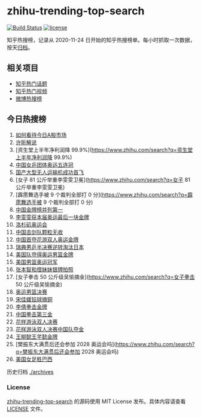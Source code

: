 # zhihu-trending-top-search

[![Build Status](https://github.com/justjavac/zhihu-trending-top-search/workflows/ci/badge.svg?branch=main)](https://github.com/justjavac/zhihu-trending-top-search/actions)
[![license](https://img.shields.io/github/license/justjavac/zhihu-trending-top-search)](https://github.com/justjavac/zhihu-trending-top-search/blob/main/LICENSE)

知乎热搜榜，记录从 2020-11-24
日开始的知乎热搜榜单。每小时抓取一次数据，按天[归档](./archives)。

## 相关项目

- [知乎热门话题](https://github.com/justjavac/zhihu-trending-hot-questions)
- [知乎热门视频](https://github.com/justjavac/zhihu-trending-hot-video)
- [微博热搜榜](https://github.com/justjavac/weibo-trending-hot-search)

## 今日热搜榜

<!-- BEGIN -->
<!-- 最后更新时间 Wed Aug 14 2024 13:07:27 GMT+0800 (China Standard Time) -->

1. [如何看待今日A股市场](https://www.zhihu.com/search?q=如何看待今日A股市场)
1. [许昕解说](https://www.zhihu.com/search?q=许昕解说)
1. [资生堂上半年净利润降
   99.9%](https://www.zhihu.com/search?q=资生堂上半年净利润降 99.9%)
1. [中国女乒团体奥运五连冠](https://www.zhihu.com/search?q=中国女乒团体奥运五连冠)
1. [国产大型无人运输机成功首飞](https://www.zhihu.com/search?q=国产大型无人运输机成功首飞)
1. [女子 81 公斤举重李雯雯卫冕](https://www.zhihu.com/search?q=女子 81
   公斤举重李雯雯卫冕)
1. [霹雳舞选手被 9 个裁判全部打 0
   分](https://www.zhihu.com/search?q=霹雳舞选手被 9 个裁判全部打 0 分)
1. [中国金牌榜并列第一](https://www.zhihu.com/search?q=中国金牌榜并列第一)
1. [李雯雯获本届奥运最后一块金牌](https://www.zhihu.com/search?q=李雯雯获本届奥运最后一块金牌)
1. [洛杉矶奥运会](https://www.zhihu.com/search?q=洛杉矶奥运会)
1. [中国击剑队颗粒无收](https://www.zhihu.com/search?q=中国击剑队颗粒无收)
1. [中国首夺花游双人奥运金牌](https://www.zhihu.com/search?q=中国首夺花游双人奥运金牌)
1. [瑞典男乒半决赛逆转淘汰日本](https://www.zhihu.com/search?q=瑞典男乒半决赛逆转淘汰日本)
1. [美国队夺得奥运男篮金牌](https://www.zhihu.com/search?q=美国队夺得奥运男篮金牌)
1. [美国男篮奥运冠军](https://www.zhihu.com/search?q=美国男篮奥运冠军)
1. [张本智和借妹妹银牌拍照](https://www.zhihu.com/search?q=张本智和借妹妹银牌拍照)
1. [女子拳击 50 公斤级吴愉摘金](https://www.zhihu.com/search?q=女子拳击 50
   公斤级吴愉摘金)
1. [奥运男篮决赛](https://www.zhihu.com/search?q=奥运男篮决赛)
1. [宋佳媛铅球摘铜](https://www.zhihu.com/search?q=宋佳媛铅球摘铜)
1. [李倩拳击金牌](https://www.zhihu.com/search?q=李倩拳击金牌)
1. [中国拳击第三金](https://www.zhihu.com/search?q=中国拳击第三金)
1. [花样游泳双人决赛](https://www.zhihu.com/search?q=花样游泳双人决赛)
1. [花样游泳双人决赛中国队夺金](https://www.zhihu.com/search?q=花样游泳双人决赛中国队夺金)
1. [王柳懿王芊懿金牌](https://www.zhihu.com/search?q=王柳懿王芊懿金牌)
1. [樊振东大满贯后还会参加 2028
   奥运会吗](https://www.zhihu.com/search?q=樊振东大满贯后还会参加 2028
   奥运会吗)
1. [美国女足胜巴西](https://www.zhihu.com/search?q=美国女足胜巴西)

<!-- END -->

历史归档 [./archives](./archives)

### License

[zhihu-trending-top-search](https://github.com/justjavac/zhihu-trending-top-search)
的源码使用 MIT License 发布。具体内容请查看 [LICENSE](./LICENSE) 文件。
